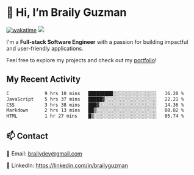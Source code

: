 # 👋 Hi, I’m Braily Guzman
[![wakatime](https://wakatime.com/badge/user/78b9a827-5162-4c58-9330-4ea970cf6de4.svg)](https://wakatime.com/@78b9a827-5162-4c58-9330-4ea970cf6de4)
![](https://komarev.com/ghpvc/?username=brailyguzman)

I'm a **Full-stack Software Engineer** with a passion for building impactful and user-friendly applications.

Feel free to explore my projects and check out my [portfolio](https://braily.dev)!


## My Recent Activity
<!--START_SECTION:waka-->

```txt
C             9 hrs 10 mins   █████████░░░░░░░░░░░░░░░░   36.20 %
JavaScript    5 hrs 37 mins   █████▓░░░░░░░░░░░░░░░░░░░   22.21 %
CSS           3 hrs 38 mins   ███▓░░░░░░░░░░░░░░░░░░░░░   14.36 %
Markdown      2 hrs 13 mins   ██▒░░░░░░░░░░░░░░░░░░░░░░   08.82 %
HTML          1 hr 27 mins    █▒░░░░░░░░░░░░░░░░░░░░░░░   05.74 %
```

<!--END_SECTION:waka-->

## 📫 Contact
📧 Email: brailydev@gmail.com

🔗 LinkedIn: https://linkedin.com/in/brailyguzman
